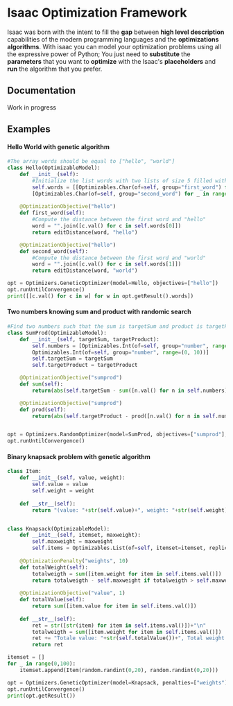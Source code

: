 # Isaac Optimization Framework

Isaac was born with the intent to fill the **gap** between **high level description** capabilities of the modern programming languages and the **optimizations algorithms**.
With isaac you can model your optimization problems using all the expressive power of Python; You just need to **substitute** the **parameters** that you want to **optimize** with the Isaac's **placeholders** and **run** the algorithm that you prefer.

## Documentation

Work in progress

## Examples

#### Hello World with genetic algorithm
```python
#The array words should be equal to ["hello", "world"]
class Hello(OptimizableModel):
    def __init__(self):
        #Initialize the list words with two lists of size 5 filled with Optmizables.Char
        self.words = [[Optimizables.Char(of=self, group="first_word") for _ in range(0, 5)],
        [Optimizables.Char(of=self, group="second_word") for _ in range(0, 5)]]
    
    @OptimizationObjective("hello")
    def first_word(self):
        #Compute the distance between the first word and "hello"
        word = "".join([c.val() for c in self.words[0]])
        return editDistance(word, "hello")

    @OptimizationObjective("hello")
    def second_word(self):
        #Compute the distance between the first word and "world"
        word = "".join([c.val() for c in self.words[1]])
        return editDistance(word, "world")

opt = Optimizers.GeneticOptimizer(model=Hello, objectives=["hello"])
opt.runUntilConvergence()
print([[c.val() for c in w] for w in opt.getResult().words])
```
#### Two numbers knowing sum and product with randomic search

```python
#Find two numbers such that the sum is targetSum and product is targetProduct
class SumProd(OptimizableModel):
    def __init__(self, targetSum, targetProduct):
        self.numbers = [Optimizables.Int(of=self, group="number", range=(0, 10)), 
        Optimizables.Int(of=self, group="number", range=(0, 10))]
        self.targetSum = targetSum
        self.targetProduct = targetProduct

    @OptimizationObjective("sumprod")
    def sum(self):
        return(abs(self.targetSum - sum([n.val() for n in self.numbers])))

    @OptimizationObjective("sumprod")
    def prod(self):
        return(abs(self.targetProduct - prod([n.val() for n in self.numbers])))


opt = Optimizers.RandomOptimizer(model=SumProd, objectives=["sumprod"], args=(7, 12))
opt.runUntilConvergence()
```
#### Binary knapsack problem with genetic algorithm

```python
class Item:
    def __init__(self, value, weight):
        self.value = value
        self.weight = weight
    
    def __str__(self):
        return "(value: "+str(self.value)+", weight: "+str(self.weight)+")"


class Knapsack(OptimizableModel):
    def __init__(self, itemset, maxweight):
        self.maxweight = maxweight
        self.items = Optimizables.List(of=self, itemset=itemset, replicationrange=(0,1))
    
    @OptimizationPenalty("weights", 10)
    def totalWeight(self):
        totalweigth = sum([item.weight for item in self.items.val()])
        return totalweigth - self.maxweight if totalweigth > self.maxweight else 0
    
    @OptimizationObjective("value", 1)
    def totalValue(self):
        return sum([item.value for item in self.items.val()])
    
    def __str__(self):
        ret = str([str(item) for item in self.items.val()])+"\n"
        totalweigth = sum([item.weight for item in self.items.val()])
        ret += "Totale value: "+str(self.totalValue())+", Total weight: "+str(totalweigth)
        return ret

itemset = []
for _ in range(0,100):
    itemset.append(Item(random.randint(0,20), random.randint(0,20)))

opt = Optimizers.GeneticOptimizer(model=Knapsack, penalties=["weights"], objectives=["value"], args=(itemset, 500), maximize=True, convergenceWindow=150)
opt.runUntilConvergence()
print(opt.getResult())
```